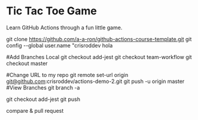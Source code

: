 # Tic Tac Toe Game

Learn GitHub Actions through a fun little game.

git clone https://github.com/a-a-ron/github-actions-course-template.git
git config --global user.name "crisroddev
hola

#Add Branches Local
git checkout add-jest
git checkout team-workflow
git checkout master

#Change URL to my repo
git remote set-url origin git@github.com:crisroddev/actions-demo-2.git
git push -u origin master
#View Branches
git branch -a

git checkout add-jest
git push

compare & pull request